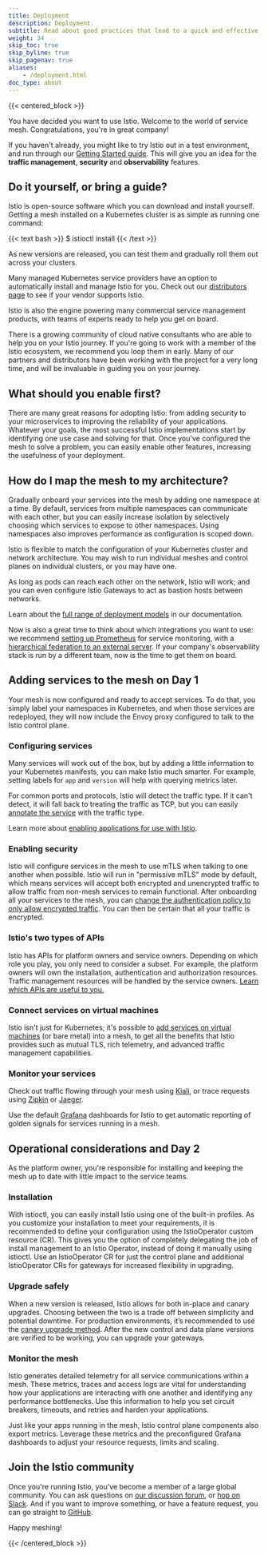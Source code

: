 ```yaml
---
title: Deployment
description: Deployment.
subtitle: Read about good practices that lead to a quick and effective implementation for day 1, day 2, and day 1,000.
weight: 34
skip_toc: true
skip_byline: true
skip_pagenav: true
aliases:
    - /deployment.html
doc_type: about
---
```


{{< centered_block >}}

You have decided you want to use Istio. Welcome to the world of service mesh. Congratulations, you're in great company!

If you haven't already, you might like to try Istio out in a test environment, and run through our [Getting Started guide](/docs/setup/getting-started/). This will give you an idea for the **traffic management**, **security** and **observability** features.

## Do it yourself, or bring a guide?

Istio is open-source software which you can download and install yourself. Getting a mesh installed on a Kubernetes cluster is as simple as running one command:

{{< text bash >}}
$ istioctl install
{{< /text >}}

As new versions are released, you can test them and gradually roll them out across your clusters.

Many managed Kubernetes service providers have an option to automatically install and manage Istio for you. Check out our [distributors page](/about/ecosystem/) to see if your vendor supports Istio.

Istio is also the engine powering many commercial service management products, with teams of experts ready to help you get on board.

There is a growing community of cloud native consultants who are able to help you on your Istio journey. If you're going to work with a member of the Istio ecosystem, we recommend you loop them in early. Many of our partners and distributors have been working with the project for a very long time, and will be invaluable in guiding you on your journey.

## What should you enable first?

There are many great reasons for adopting Istio: from adding security to your microservices to improving the reliability of your applications. Whatever your goals, the most successful Istio implementations start by identifying one use case and solving for that. Once you've configured the mesh to solve a problem, you can easily enable other features, increasing the usefulness of your deployment.

## How do I map the mesh to my architecture?

Gradually onboard your services into the mesh by adding one namespace at a time. By default, services from multiple namespaces can communicate with each other, but you can easily increase isolation by selectively choosing which services to expose to other namespaces. Using namespaces also improves performance as configuration is scoped down.

Istio is flexible to match the configuration of your Kubernetes cluster and network architecture. You may wish to run individual meshes and control planes on individual clusters, or you may have one.

As long as pods can reach each other on the network, Istio will work; and you can even configure Istio Gateways to act as bastion hosts between networks.

Learn about the [full range of deployment models](/docs/ops/deployment/deployment-models/) in our documentation.

Now is also a great time to think about which integrations you want to use: we recommend [setting up Prometheus](/docs/ops/integrations/prometheus/#Configuration) for service monitoring, with a [hierarchical federation to an external server](/docs/ops/best-practices/observability/). If your company's observability stack is run by a different team, now is the time to get them on board.

## Adding services to the mesh on Day 1

Your mesh is now configured and ready to accept services. To do that, you simply label your namespaces in Kubernetes, and when those services are redeployed, they will now include the Envoy proxy configured to talk to the Istio control plane.

### Configuring services

Many services will work out of the box, but by adding a little information to your Kubernetes manifests, you can make Istio much smarter. For example, setting labels for `app` and `version` will help with querying metrics later.

For common ports and protocols, Istio will detect the traffic type. If it can't detect, it will fall back to treating the traffic as TCP, but you can easily [annotate the service](/docs/ops/configuration/traffic-management/protocol-selection/) with the traffic type.

Learn more about [enabling applications for use with Istio](/docs/ops/deployment/application-requirements/).

### Enabling security

Istio will configure services in the mesh to use mTLS when talking to one another when possible. Istio will run in "permissive mTLS" mode by default, which means services will accept both encrypted and unencrypted traffic to allow traffic from non-mesh services to remain functional. After onboarding all your services to the mesh, you can [change the authentication policy to only allow encrypted traffic](/docs/tasks/security/authentication/mtls-migration/). You can then be certain that all your traffic is encrypted.

### Istio's two types of APIs

Istio has APIs for platform owners and service owners. Depending on which role you play, you only need to consider a subset. For example, the platform owners will own the installation, authentication and authorization resources. Traffic management resources will be handled by the service owners. [Learn which APIs are useful to you.](/docs/reference/config/)

### Connect services on virtual machines

Istio isn't just for Kubernetes; it's possible to [add services on virtual machines](/docs/setup/install/virtual-machine/) (or bare metal) into a mesh, to get all the benefits that Istio provides such as mutual TLS, rich telemetry, and advanced traffic management capabilities.

### Monitor your services

Check out traffic flowing through your mesh using [Kiali](/docs/ops/integrations/kiali/), or trace requests using [Zipkin](/docs/tasks/observability/distributed-tracing/zipkin/) or [Jaeger](/docs/tasks/observability/distributed-tracing/jaeger/).

Use the default [Grafana](/docs/ops/integrations/grafana/) dashboards for Istio to get automatic reporting of golden signals for services running in a mesh.

## Operational considerations and Day 2

As the platform owner, you're responsible for installing and keeping the mesh up to date with little impact to the service teams.

### Installation

With istioctl, you can easily install Istio using one of the built-in profiles. As you customize your installation to meet your requirements, it is recommended to define your configuration using the IstioOperator custom resource (CR). This gives you the option of completely delegating the job of install management to an Istio Operator, instead of doing it manually using istioctl. Use an IstioOperator CR for just the control plane and additional IstioOperator CRs for gateways for increased flexibility in upgrading.

### Upgrade safely

When a new version is released, Istio allows for both in-place and canary upgrades. Choosing between the two is a trade off between simplicity and potential downtime. For production environments, it’s recommended to use the [canary upgrade method](/docs/setup/upgrade/canary/). After the new control and data plane versions are verified to be working, you can upgrade your gateways.

### Monitor the mesh

Istio generates detailed telemetry for all service communications within a mesh. These metrics, traces and access logs are vital for understanding how your applications are interacting with one another and identifying any performance bottlenecks. Use this information to help you set circuit breakers, timeouts, and retries and harden your applications.

Just like your apps running in the mesh, Istio control plane components also export metrics. Leverage these metrics and the preconfigured Grafana dashboards to adjust your resource requests, limits and scaling.

## Join the Istio community

Once you're running Istio, you've become a member of a large global community. You can ask questions on [our discussion forum](https://discuss.istio.io/), or [hop on Slack](https://slack.istio.io/). And if you want to improve something, or have a feature request, you can go straight to [GitHub](https://github.com/istio/istio).

Happy meshing!

{{< /centered_block >}}

